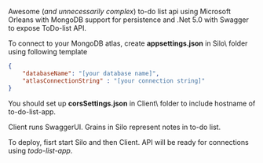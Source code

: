 Awesome (*and unnecessarily complex*) to-do list api using Microsoft Orleans with MongoDB support for persistence and .Net 5.0 with Swagger to expose ToDo-list API.

To connect to your MongoDB atlas, create **appsettings.json** in Silo\ folder using following template

```json
{
    "databaseName": "[your database name]",
    "atlasConnectionString" : "[your connection string]"
}
```

You should set up **corsSettings.json** in Client\ folder to include hostname of to-do-list-app.

Client runs SwaggerUI.
Grains in Silo represent notes in to-do list.

To deploy, fisrt start Silo and then Client. API will be ready for connections using *todo-list-app*.
